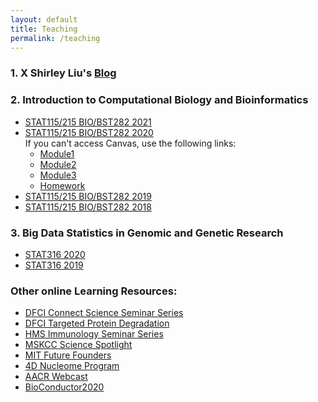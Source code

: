 ```yaml
---
layout: default
title: Teaching
permalink: /teaching
---
```


### 1. X Shirley Liu's [Blog](https://www.longwoodgenomics.org/)

### 2. Introduction to Computational Biology and Bioinformatics
- [STAT115/215 BIO/BST282 2021](https://liulab-dfci.github.io/bioinfo-combio/)<br>
- [STAT115/215 BIO/BST282 2020](https://canvas.harvard.edu/courses/66883) <br>
	If you can't access Canvas, use the following links: 
	- [Module1](/resources/html/STAT115_2020_Module1.html) 
	- [Module2](/resources/html/STAT115_2020_Module2.html)
	- [Module3](/resources/html/STAT115_2020_Module3.html)
	- [Homework](https://github.com/stat115/)
- [STAT115/215 BIO/BST282 2019](https://canvas.harvard.edu/courses/49497)
- [STAT115/215 BIO/BST282 2018](https://canvas.harvard.edu/courses/39391)

### 3. Big Data Statistics in Genomic and Genetic Research

- [STAT316 2020](https://canvas.harvard.edu/courses/67591)
- [STAT316 2019](https://canvas.harvard.edu/courses/50485)

### Other online Learning Resources: 
- [DFCI Connect Science Seminar Series](https://www.dfhcc.harvard.edu/events/dfhcc-connecting-the-scientific-community-seminar-series/)
- [DFCI Targeted Protein Degradation](https://www.danafarbertargetedproteindegradation.org/)
- [HMS Immunology Seminar Series](https://www.youtube.com/channel/UCv1Ub-qGhtu_K49kI4xPGDA/featured)
- [MSKCC Science Spotlight](https://www.mskcc.org/research/ski/education-training/sciencespotlight)
- [MIT Future Founders](http://web.mit.edu/webcast/engineering/f20/1/)
- [4D Nucleome Program](https://www.youtube.com/c/4DNucleome/featured)
- [AACR Webcast](https://webcast.aacr.org/)
- [BioConductor2020](https://www.youtube.com/playlist?list=PLdl4u5ZRDMQSENJBo6k_wcA27gtydm-bz)

